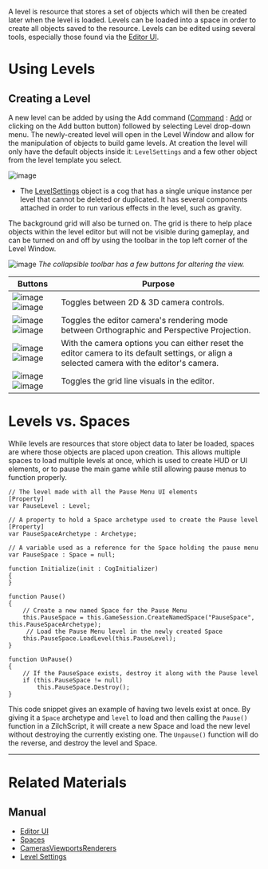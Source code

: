 A level is resource that stores a set of objects which will then be created later when the level is loaded. Levels can be loaded into a space in order to create all objects saved to the resource. Levels can be edited using several tools, especially those found via the [Editor UI](https://github.com/zeroengineteam/ZeroDocs/blob/master/zero_editor_documentation/ZeroManual/Editor/EditorUI.markdown).

 # Using Levels
 ## Creating a Level
A new level can be added by using the Add command ([Command](https://github.com/zeroengineteam/ZeroDocs/blob/master/zero_editor_documentation/ZeroManual/Editor/EditorCommands/Commands.markdown) : [Add](https://github.com/zeroengineteam/ZeroDocs/blob/master/code_reference/command_reference.markdown#add) or clicking on the Add button button) followed by selecting Level drop-down menu. The newly-created level will open in the Level Window and allow for the manipulation of objects to build game levels. At creation the level will only have the default objects inside it: `LevelSettings` and a few other object from the level template you select.



![image](https://media.githubusercontent.com/media/zeroengineteam/ZeroFiles/master/doc_files/47014.png)


 - The [LevelSettings](https://github.com/zeroengineteam/ZeroDocs/blob/master/zero_editor_documentation/zeromanual/architecture/objects/levelsettings.markdown) object is a cog that has a single unique instance per level that cannot be deleted or duplicated. It has several components attached in order to run various effects in the level, such as gravity.

The background grid will also be turned on. The grid is there to help place objects within the level editor but will not be visible during gameplay, and can be turned on and off by using the toolbar in the top left corner of the Level Window.



![image](https://media.githubusercontent.com/media/zeroengineteam/ZeroFiles/master/doc_files/47016.png) *The collapsible toolbar has a few buttons for altering the view.*



| Buttons                             | Purpose |
|-------------------------------------|---------------------------------------------|
| ![image](https://media.githubusercontent.com/media/zeroengineteam/ZeroFiles/master/doc_files/47018.png) ![image](https://media.githubusercontent.com/media/zeroengineteam/ZeroFiles/master/doc_files/47020.png) | Toggles between 2D & 3D camera controls.    |
| ![image](https://media.githubusercontent.com/media/zeroengineteam/ZeroFiles/master/doc_files/47024.png) ![image](https://media.githubusercontent.com/media/zeroengineteam/ZeroFiles/master/doc_files/47022.png) | Toggles the editor camera's rendering mode between Orthographic and Perspective Projection. |
| ![image](https://media.githubusercontent.com/media/zeroengineteam/ZeroFiles/master/doc_files/47027.png) ![image](https://media.githubusercontent.com/media/zeroengineteam/ZeroFiles/master/doc_files/47029.png) | With the camera options you can either reset the editor camera to its default settings, or align a selected camera with the editor's camera.  |
| ![image](https://media.githubusercontent.com/media/zeroengineteam/ZeroFiles/master/doc_files/47031.png) ![image](https://media.githubusercontent.com/media/zeroengineteam/ZeroFiles/master/doc_files/47033.png) | Toggles the grid line visuals in the editor. |

 # Levels vs. Spaces
While levels are resources that store object data to later be loaded, spaces are where those objects are placed upon creation. This allows multiple spaces to load multiple levels at once, which is used to create HUD or UI elements, or to pause the main game while still allowing pause menus to function properly. 

```
// The level made with all the Pause Menu UI elements
[Property]
var PauseLevel : Level;

// A property to hold a Space archetype used to create the Pause level
[Property]
var PauseSpaceArchetype : Archetype;

// A variable used as a reference for the Space holding the pause menu
var PauseSpace : Space = null;

function Initialize(init : CogInitializer)
{
}

function Pause()
{
    // Create a new named Space for the Pause Menu
    this.PauseSpace = this.GameSession.CreateNamedSpace("PauseSpace", this.PauseSpaceArchetype);
     // Load the Pause Menu level in the newly created Space
    this.PauseSpace.LoadLevel(this.PauseLevel);
}

function UnPause()
{
    // If the PauseSpace exists, destroy it along with the Pause level
    if (this.PauseSpace != null)
        this.PauseSpace.Destroy();
}
```


This code snippet gives an example of having two levels exist at once. By giving it a `Space` archetype and `level` to load and then calling the `Pause()` function in a ZilchScript, it will create a new Space and load the new level without destroying the currently existing one. The `Unpause()` function will do the reverse, and destroy the level and Space. 

---

 # Related Materials
 ## Manual
- [Editor UI](https://github.com/zeroengineteam/ZeroDocs/blob/master/zero_editor_documentation/ZeroManual/Editor/EditorUI.markdown)
- [Spaces](https://github.com/zeroengineteam/ZeroDocs/blob/master/zero_editor_documentation/zeromanual/architecture/objects/spaces.markdown)
- [CamerasViewportsRenderers](https://github.com/zeroengineteam/ZeroDocs/blob/master/zero_editor_documentation/ZeroManual/Graphics/CamerasViewportsRenderers.markdown)
- [Level Settings](https://github.com/zeroengineteam/ZeroDocs/blob/master/zero_editor_documentation/zeromanual/architecture/objects/levelsettings.markdown)
 

 